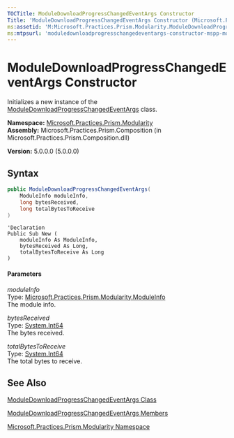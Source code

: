 ```yaml
---
TOCTitle: ModuleDownloadProgressChangedEventArgs Constructor
Title: 'ModuleDownloadProgressChangedEventArgs Constructor (Microsoft.Practices.Prism.Modularity)'
ms:assetid: 'M:Microsoft.Practices.Prism.Modularity.ModuleDownloadProgressChangedEventArgs.\#ctor(Microsoft.Practices.Prism.Modularity.ModuleInfo,System.Int64,System.Int64)'
ms:mtpsurl: 'moduledownloadprogresschangedeventargs-constructor-mspp-modularity.md'
---
```


# ModuleDownloadProgressChangedEventArgs Constructor

Initializes a new instance of the [ModuleDownloadProgressChangedEventArgs](/patterns-practices/reference/moduledownloadprogresschangedeventargs-class-mspp-modularity) class.

**Namespace:** [Microsoft.Practices.Prism.Modularity](/patterns-practices/reference/mspp-modularity-namespace)  
**Assembly:** Microsoft.Practices.Prism.Composition (in Microsoft.Practices.Prism.Composition.dll)

**Version:** 5.0.0.0 (5.0.0.0)

## Syntax

```C#
public ModuleDownloadProgressChangedEventArgs(
	ModuleInfo moduleInfo,
	long bytesReceived,
	long totalBytesToReceive
)
```
```VB
'Declaration
Public Sub New ( 
	moduleInfo As ModuleInfo,
	bytesReceived As Long,
	totalBytesToReceive As Long
)
```

#### Parameters

*moduleInfo*  
Type: [Microsoft.Practices.Prism.Modularity.ModuleInfo](/patterns-practices/reference/moduleinfo-class-mspp-modularity)  
The module info.

*bytesReceived*  
Type: [System.Int64](http://msdn.microsoft.com/en-us/library/6yy583ek)  
The bytes received.

*totalBytesToReceive*  
Type: [System.Int64](http://msdn.microsoft.com/en-us/library/6yy583ek)  
The total bytes to receive.

## See Also

[ModuleDownloadProgressChangedEventArgs Class](/patterns-practices/reference/moduledownloadprogresschangedeventargs-class-mspp-modularity)

[ModuleDownloadProgressChangedEventArgs Members](/patterns-practices/reference/moduledownloadprogresschangedeventargs-members-mspp-modularity)

[Microsoft.Practices.Prism.Modularity Namespace](/patterns-practices/reference/mspp-modularity-namespace)
